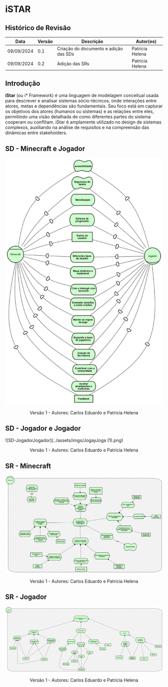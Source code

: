 # iSTAR

<script src="https://kit.fontawesome.com/c221e013ed.js" crossorigin="anonymous"></script>

## Histórico de Revisão

| Data       | Versão | Descrição            | Autor(es)                                    |
| ---------- | ------ | -------------------- | -------------------------------------------- |
| 09/09/2024 | 0.1    | Criação do documento e adição das SDs| Patricia Helena|
| 09/09/2024 | 0.2    | Adição das SRs| Patricia Helena|

## Introdução
**iStar** (ou i* Framework) é uma linguagem de modelagem conceitual usada para descrever e analisar sistemas sócio-técnicos, onde interações entre atores, metas e dependências são fundamentais. Seu foco está em capturar os objetivos dos atores (humanos ou sistemas) e as relações entre eles, permitindo uma visão detalhada de como diferentes partes do sistema cooperam ou conflitam. iStar é amplamente utilizado no design de sistemas complexos, auxiliando na análise de requisitos e na compreensão das dinâmicas entre stakeholders.


## SD - Minecraft e Jogador  
![SD-MinecraftJogador](../assets/imgs/MinecraftyJogador.png)
<p style="text-align: center"> <i class="fa-solid fa-circle-info"></i> Versão 1 - Autores: Carlos Eduardo e Patricia Helena</p>

## SD - Jogador e Jogador  
![SD-JogadorJogador](../assets/imgs/JogayJoga (1).png)
<p style="text-align: center"> <i class="fa-solid fa-circle-info"></i> Versão 1 - Autores: Carlos Eduardo e Patricia Helena</p>

## SR - Minecraft  
![SR-Minecraft](../assets/imgs/Minecraft.png)
<p style="text-align: center"> <i class="fa-solid fa-circle-info"></i> Versão 1 - Autores: Carlos Eduardo e Patricia Helena</p>

## SR - Jogador  
![SR-Jogador](../assets/imgs/Jogador.png)
<p style="text-align: center"> <i class="fa-solid fa-circle-info"></i> Versão 1 - Autores: Carlos Eduardo e Patricia Helena</p>


